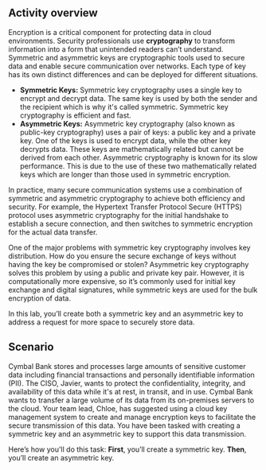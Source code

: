 ## Activity overview

Encryption is a critical component for protecting data in cloud environments. Security professionals use **cryptography** to transform information into a form that unintended readers can’t understand. Symmetric and asymmetric keys are cryptographic tools used to secure data and enable secure communication over networks. Each type of key has its own distinct differences and can be deployed for different situations.

- **Symmetric Keys:** Symmetric key cryptography uses a single key to encrypt and decrypt data. The same key is used by both the sender and the recipient which is why it's called symmetric. Symmetric key cryptography is efficient and fast.
- **Asymmetric Keys:** Asymmetric key cryptography (also known as public-key cryptography) uses a pair of keys: a public key and a private key. One of the keys is used to encrypt data, while the other key decrypts data. These keys are mathematically related but cannot be derived from each other. Asymmetric cryptography is known for its slow performance. This is due to the use of these two mathematically related keys which are longer than those used in symmetric encryption.

In practice, many secure communication systems use a combination of symmetric and asymmetric cryptography to achieve both efficiency and security. For example, the Hypertext Transfer Protocol Secure (HTTPS) protocol uses asymmetric cryptography for the initial handshake to establish a secure connection, and then switches to symmetric encryption for the actual data transfer.

One of the major problems with symmetric key cryptography involves key distribution. How do you ensure the secure exchange of keys without having the key be compromised or stolen? Asymmetric key cryptography solves this problem by using a public and private key pair. However, it is computationally more expensive, so it’s commonly used for initial key exchange and digital signatures, while symmetric keys are used for the bulk encryption of data.

In this lab, you’ll create both a symmetric key and an asymmetric key to address a request for more space to securely store data.

## Scenario

Cymbal Bank stores and processes large amounts of sensitive customer data including financial transactions and personally identifiable information (PII). The CISO, Javier, wants to protect the confidentiality, integrity, and availability of this data while it's at rest, in transit, and in use. Cymbal Bank wants to transfer a large volume of its data from its on-premises servers to the cloud. Your team lead, Chloe, has suggested using a cloud key management system to create and manage encryption keys to facilitate the secure transmission of this data. You have been tasked with creating a symmetric key and an asymmetric key to support this data transmission.

Here’s how you'll do this task: **First**, you’ll create a symmetric key. **Then**, you’ll create an asymmetric key.
